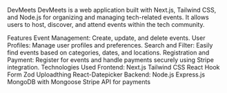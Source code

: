 
DevMeets
DevMeets is a web application built with Next.js, Tailwind CSS, and Node.js for organizing and managing tech-related events. It allows users to host, discover, and attend events within the tech community.

Features
Event Management: Create, update, and delete events.
User Profiles: Manage user profiles and preferences.
Search and Filter: Easily find events based on categories, dates, and locations.
Registration and Payment: Register for events and handle payments securely using Stripe integration.
Technologies Used
Frontend:
Next.js
Tailwind CSS
React Hook Form
Zod
Uploadthing
React-Datepicker
Backend:
Node.js
Express.js
MongoDB with Mongoose
Stripe API for payments
